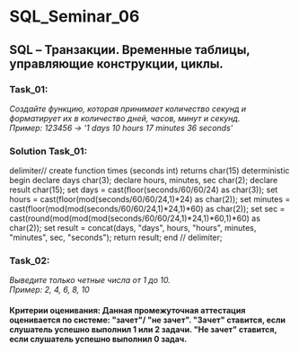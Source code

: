# SQL_Seminar_06

## SQL – Транзакции. Временные таблицы, управляющие конструкции, циклы.

### Task_01:

*Создайте функцию, которая принимает количество секунд и форматирует их в количество дней, часов, минут и секунд.\
Пример: 123456 -> '1 days 10 hours 17 minutes 36 seconds'*

### Solution Task_01:
delimiter//
create function times (seconds int)
returns char(15)
deterministic
begin
declare days char(3);
declare hours, minutes, sec char(2);
declare result char(15);
set days = cast(floor(seconds/60/60/24) as char(3));
set hours = cast(floor(mod(seconds/60/60/24,1)*24) as char(2));
set minutes = cast(floor(mod(mod(seconds/60/60/24,1)*24,1)*60) as char(2));
set sec = cast(round(mod(mod(mod(seconds/60/60/24,1)*24,1)*60,1)*60) as char(2));
set result = concat(days, "days", hours, "hours", minutes, "minutes", sec, "seconds");
return result;
end //
delimiter;

### Task_02:

*Выведите только четные числа от 1 до 10.\
Пример: 2, 4, 6, 8, 10*


#### Критерии оценивания: Данная промежуточная аттестация оценивается по системе: "зачет"/ "не зачет". "Зачет" ставится, если слушатель успешно выполнил 1 или 2 задачи. "Не зачет" ставится, если слушатель успешно выполнил 0 задач.
